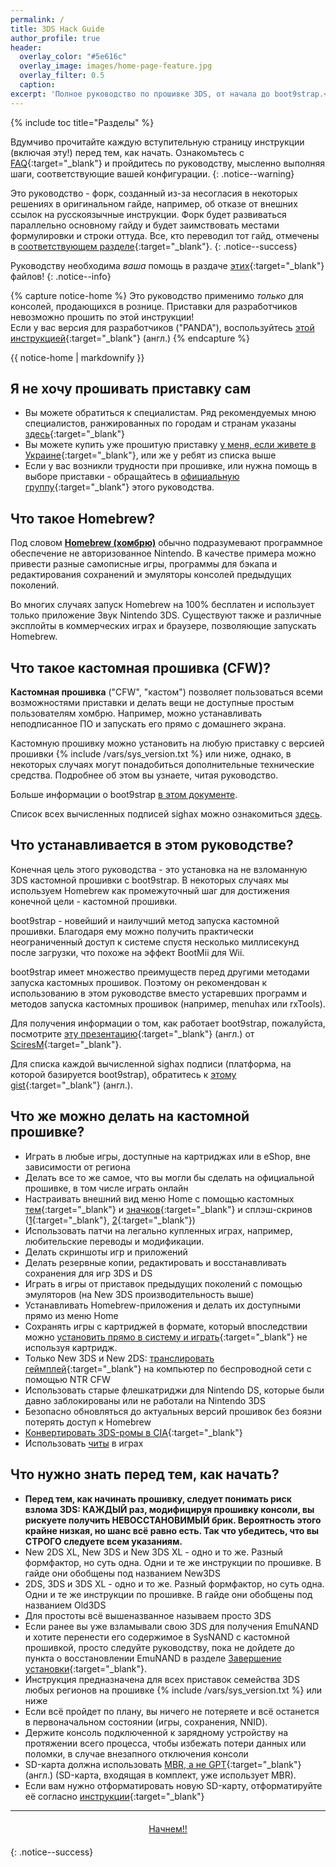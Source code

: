 ```yaml
---
permalink: /
title: 3DS Hack Guide
author_profile: true
header:	
  overlay_color: "#5e616c"
  overlay_image: images/home-page-feature.jpg
  overlay_filter: 0.5
  caption:
excerpt: 'Полное руководство по прошивке 3DS, от начала до boot9strap.<br />**Последнее изменение:** 30 сентября 2018'
---
```


{% include toc title="Разделы" %}

Вдумчиво прочитайте каждую вступительную страницу инструкции (включая эту!) перед тем, как начать. Ознакомьтесь с [FAQ](faq){:target="_blank"} и пройдитесь по руководству, мысленно выполняя шаги, соответствующие вашей конфигурации. 
{: .notice--warning}

Это руководство - форк, созданный из-за несогласия в некоторых решениях в оригинальном гайде, например, об отказе от внешних ссылок на русскоязычные инструкции. Форк будет развиваться параллельно основному гайду и будет заимствовать местами формулировки и строки оттуда. Все, кто переводил тот гайд, отмечены в [соответствующем разделе](credits){:target="_blank"}.
{: .notice--success}

Руководству необходима *ваша* помощь в раздаче [этих](https://3ds.hacks.guide/rss.xml){:target="_blank"} файлов!
{: .notice--info}

{% capture notice-home %}
Это руководство применимо _только_ для консолей, продающихся в рознице. Приставки для разработчиков невозможно прошить по этой инструкции!    
Если у вас версия для разработчиков ("PANDA"), воспользуйтесь [этой инструкцией](https://panda.hacks.guide/){:target="_blank"} (англ.)
{% endcapture %}

<div class="notice--danger">{{ notice-home | markdownify }}</div>

## Я не хочу прошивать приставку сам

+ Вы можете обратиться к специалистам. Ряд рекомендуемых мною специалистов, ранжированных по городам и странам указаны [здесь](https://vk.com/@3ds_cfw-spisok-masterov-dlya-pokupki-pristavok-i-dlya-proshivki){:target="_blank"}
+ Вы можете купить уже прошитую приставку [у меня, если живете в Украине](https://3dscfw.olx.ua/){:target="_blank"}, или же у ребят из списка выше
+ Если у вас возникли трудности при прошивке, или нужна помощь в выборе приставки - обращайтесь в [официальную группу](http://vk.com/3ds_cfw){:target="_blank"} этого руководства.

## Что такое Homebrew? 

Под словом [**Homebrew (хомбрю)**](https://ru.wikipedia.org/wiki/homebrew_(%D0%BA%D0%BE%D0%BC%D0%BF%D1%8C%D1%8E%D1%82%D0%B5%D1%80%D0%BD%D1%8B%D0%B5_%D0%B8%D0%B3%D1%80%D1%8B){:target="_blank"}) обычно подразумевают программное обеспечение не авторизованное Nintendo. В качестве примера можно привести разные самописные игры, программы для бэкапа и редактирования сохранений и эмуляторы консолей предыдущих поколений.

Во многих случаях запуск Homebrew на 100% бесплатен и использует только приложение Звук Nintendo 3DS. Существуют также и различные эксплойты в коммерческих играх и браузере, позволяющие запускать Homebrew.

## Что такое кастомная прошивка (CFW)?

**Кастомная прошивка** ("CFW", "кастом") позволяет пользоваться всеми возможностями приставки и делать вещи не доступные простым пользователям хомбрю. Например, можно устанавливать неподписанное ПО и запускать его прямо с домашнего экрана. 

Кастомную прошивку можно установить на любую приставку с версией прошивки {% include /vars/sys_version.txt %} или ниже, однако, в некоторых случаях могут понадобиться дополнительные технические средства. Подробнее об этом вы узнаете, читая руководство.

Больше информации о boot9strap [в этом документе](https://arxiv.org/abs/1802.00359).

Список всех вычисленных подписей sighax можно ознакомиться [здесь](https://gist.github.com/SciresM/cdd2266efb80175d37eabbe86f9d8c52).

## Что устанавливается в этом руководстве?

Конечная цель этого руководства - это установка на не взломанную 3DS кастомной прошивки с boot9strap. В некоторых случаях мы используем Homebrew как промежуточный шаг для достижения конечной цели - кастомной прошивки.

boot9strap - новейший и наилучший метод запуска кастомной прошивки. Благодаря ему можно получить практически неограниченный доступ к системе спустя несколько миллисекунд после загрузки, что похоже на эффект BootMii для Wii.

boot9strap имеет множество преимуществ перед другими методами запуска кастомных прошивок. Поэтому он рекомендован к использованию в этом руководстве вместо устаревших программ и методов запуска кастомных прошивок (например, menuhax или rxTools).

Для получения информации о том, как работает boot9strap, пожалуйста, посмотрите [эту презентацию](https://sciresm.github.io/33-and-a-half-c3/){:target="_blank"} (англ.) от [SciresM](https://github.com/SciresM/){:target="_blank"}.

Для списка каждой вычисленной sighax подписи (платформа, на которой базируется boot9strap), обратитесь к [этому gist](https://gist.github.com/SciresM/cdd2266efb80175d37eabbe86f9d8c52){:target="_blank"} (англ.).

## Что же можно делать на кастомной прошивке?

+ Играть в любые игры, доступные на картриджах или в eShop, вне зависимости от региона
+ Делать все то же самое, что вы могли бы сделать на официальной прошивке, в том числе играть онлайн
+ Настраивать внешний вид меню Home с помощью кастомных [тем](themes){:target="_blank"} и [значков](badges){:target="_blank"} и сплэш-скринов ([1](https://3dsthemesarchive.site/?type=splashes){:target="_blank"}, [2](https://themeplaza.eu/?category=splashes&query=&sort=newest){:target="_blank"})
+ Использовать патчи на легально купленных играх, например, любительские переводы и модификации. 
+ Делать скриншоты игр и приложений
+ Делать резервные копии, редактировать и восстанавливать сохранения для игр 3DS и DS
+ Играть в игры от приставок предыдущих поколений с помощью эмуляторов (на New 3DS производительность выше)
+ Устанавливать Homebrew-приложения и делать их доступными прямо из меню Home
+ Сохранять игры с картриджей в формате, который впоследствии можно [установить прямо в систему и играть](godmode9-usage#%D1%81%D0%BE%D0%B7%D0%B4%D0%B0%D0%BD%D0%B8%D0%B5-%D0%B4%D0%B0%D0%BC%D0%BF%D0%B0-%D0%BA%D0%B0%D1%80%D1%82%D1%80%D0%B8%D0%B4%D0%B6%D0%B0){:target="_blank"} не используя картридж. 
+ Только New 3DS и New 2DS: [транслировать геймплей](https://vk.com/3ds_cfw?w=wall-125012133_111%2Fall){:target="_blank"} на компьютер по беспроводной сети с помощью NTR CFW
+ Использовать старые флешкатриджи для Nintendo DS, которые были давно заблокированы или не работали на Nintendo 3DS
+ Безопасно обновляться до актуальных версий прошивок без боязни потерять доступ к Homebrew
+ [Конвертировать 3DS-ромы в CIA](godmode9-usage#convert_3ds){:target="_blank"}
+ Использовать [читы](cheats) в играх

## Что нужно знать перед тем, как начать?

+ **Перед тем, как начинать прошивку, следует понимать риск взлома 3DS: КАЖДЫЙ раз, модифицируя прошивку консоли, вы рискуете получить НЕВОССТАНОВИМЫЙ брик. Вероятность этого крайне низкая, но шанс всё равно есть. Так что убедитесь, что вы СТРОГО следуете всем указаниям.**
+ New 2DS XL, New 3DS и New 3DS XL - одно и то же. Разный формфактор, но суть одна. Одни и те же инструкции по прошивке. В гайде они обобщены под названием New3DS
+ 2DS, 3DS и 3DS XL - одно и то же. Разный формфактор, но суть одна. Одни и те же инструкции по прошивке. В гайде они обобщены под названием Old3DS
+ Для простоты всё вышеназванное называем просто 3DS 
+ Если ранее вы уже взламывали свою 3DS для получения EmuNAND и хотите перенести его содержимое в SysNAND с кастомной прошивкой, просто следуйте руководству, пока не дойдете до пункта о восстановлении EmuNAND в разделе [Завершение установки](finalizing-setup){:target="_blank"}.
+ Инструкция предназначена для всех приставок семейства 3DS любых регионов на прошивке {% include /vars/sys_version.txt %} или ниже
+ Если всё пройдет по плану, вы ничего не потеряете и всё останется в первоначальном состоянии (игры, сохранения, NNID).
+ Держите консоль подключенной к зарядному устройству на протяжении всего процесса, чтобы избежать потери данных или поломки, в случае внезапного отключения консоли
+ SD-карта должна использовать [MBR, а не GPT](http://www.howtogeek.com/245610/){:target="_blank"} (англ.) (SD-карта, входящая в комплект, уже использует MBR).
+ Если вам нужно отформатировать новую SD-карту, отформатируйте её согласно [инструкции](clean_sd#ii-форматирование-sd-карты){:target="_blank"}

___

<center><a href="get-started" style="margin:20px auto; text-align:center; display:block; width:200px;" class="btn btn--short">Начнем!!</a></center>
{: .notice--success}
